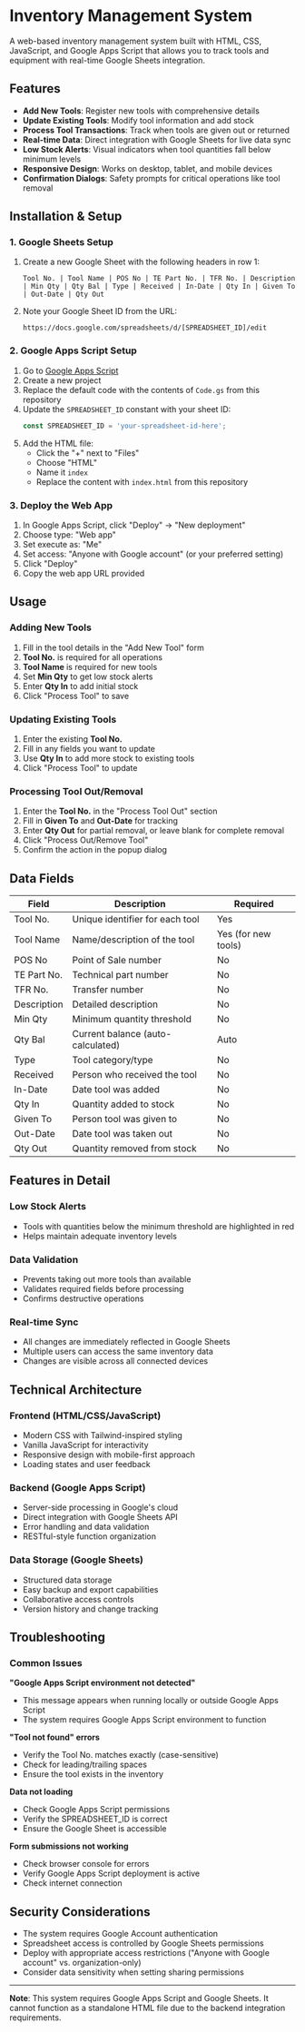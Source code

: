 # Inventory Management System

A web-based inventory management system built with HTML, CSS, JavaScript, and Google Apps Script that allows you to track tools and equipment with real-time Google Sheets integration.

## Features

- **Add New Tools**: Register new tools with comprehensive details
- **Update Existing Tools**: Modify tool information and add stock
- **Process Tool Transactions**: Track when tools are given out or returned
- **Real-time Data**: Direct integration with Google Sheets for live data sync
- **Low Stock Alerts**: Visual indicators when tool quantities fall below minimum levels
- **Responsive Design**: Works on desktop, tablet, and mobile devices
- **Confirmation Dialogs**: Safety prompts for critical operations like tool removal


## Installation & Setup

### 1. Google Sheets Setup

1. Create a new Google Sheet with the following headers in row 1:
   ```
   Tool No. | Tool Name | POS No | TE Part No. | TFR No. | Description | Min Qty | Qty Bal | Type | Received | In-Date | Qty In | Given To | Out-Date | Qty Out
   ```

2. Note your Google Sheet ID from the URL:
   ```
   https://docs.google.com/spreadsheets/d/[SPREADSHEET_ID]/edit
   ```

### 2. Google Apps Script Setup

1. Go to [Google Apps Script](https://script.google.com/)
2. Create a new project
3. Replace the default code with the contents of `Code.gs` from this repository
4. Update the `SPREADSHEET_ID` constant with your sheet ID:
   ```javascript
   const SPREADSHEET_ID = 'your-spreadsheet-id-here';
   ```
5. Add the HTML file:
   - Click the "+" next to "Files"
   - Choose "HTML"
   - Name it `index`
   - Replace the content with `index.html` from this repository

### 3. Deploy the Web App

1. In Google Apps Script, click "Deploy" → "New deployment"
2. Choose type: "Web app"
3. Set execute as: "Me"
4. Set access: "Anyone with Google account" (or your preferred setting)
5. Click "Deploy"
6. Copy the web app URL provided

## Usage

### Adding New Tools

1. Fill in the tool details in the "Add New Tool" form
2. **Tool No.** is required for all operations
3. **Tool Name** is required for new tools
4. Set **Min Qty** to get low stock alerts
5. Enter **Qty In** to add initial stock
6. Click "Process Tool" to save

### Updating Existing Tools

1. Enter the existing **Tool No.**
2. Fill in any fields you want to update
3. Use **Qty In** to add more stock to existing tools
4. Click "Process Tool" to update

### Processing Tool Out/Removal

1. Enter the **Tool No.** in the "Process Tool Out" section
2. Fill in **Given To** and **Out-Date** for tracking
3. Enter **Qty Out** for partial removal, or leave blank for complete removal
4. Click "Process Out/Remove Tool"
5. Confirm the action in the popup dialog

## Data Fields

| Field | Description | Required |
|-------|-------------|----------|
| Tool No. | Unique identifier for each tool | Yes |
| Tool Name | Name/description of the tool | Yes (for new tools) |
| POS No | Point of Sale number | No |
| TE Part No. | Technical part number | No |
| TFR No. | Transfer number | No |
| Description | Detailed description | No |
| Min Qty | Minimum quantity threshold | No |
| Qty Bal | Current balance (auto-calculated) | Auto |
| Type | Tool category/type | No |
| Received | Person who received the tool | No |
| In-Date | Date tool was added | No |
| Qty In | Quantity added to stock | No |
| Given To | Person tool was given to | No |
| Out-Date | Date tool was taken out | No |
| Qty Out | Quantity removed from stock | No |

## Features in Detail

### Low Stock Alerts
- Tools with quantities below the minimum threshold are highlighted in red
- Helps maintain adequate inventory levels

### Data Validation
- Prevents taking out more tools than available
- Validates required fields before processing
- Confirms destructive operations

### Real-time Sync
- All changes are immediately reflected in Google Sheets
- Multiple users can access the same inventory data
- Changes are visible across all connected devices

## Technical Architecture

### Frontend (HTML/CSS/JavaScript)
- Modern CSS with Tailwind-inspired styling
- Vanilla JavaScript for interactivity
- Responsive design with mobile-first approach
- Loading states and user feedback

### Backend (Google Apps Script)
- Server-side processing in Google's cloud
- Direct integration with Google Sheets API
- Error handling and data validation
- RESTful-style function organization

### Data Storage (Google Sheets)
- Structured data storage
- Easy backup and export capabilities
- Collaborative access controls
- Version history and change tracking

## Troubleshooting

### Common Issues

**"Google Apps Script environment not detected"**
- This message appears when running locally or outside Google Apps Script
- The system requires Google Apps Script environment to function

**"Tool not found" errors**
- Verify the Tool No. matches exactly (case-sensitive)
- Check for leading/trailing spaces
- Ensure the tool exists in the inventory

**Data not loading**
- Check Google Apps Script permissions
- Verify the SPREADSHEET_ID is correct
- Ensure the Google Sheet is accessible

**Form submissions not working**
- Check browser console for errors
- Verify Google Apps Script deployment is active
- Check internet connection


## Security Considerations

- The system requires Google Account authentication
- Spreadsheet access is controlled by Google Sheets permissions
- Deploy with appropriate access restrictions ("Anyone with Google account" vs. organization-only)
- Consider data sensitivity when setting sharing permissions



---

**Note**: This system requires Google Apps Script and Google Sheets. It cannot function as a standalone HTML file due to the backend integration requirements.
